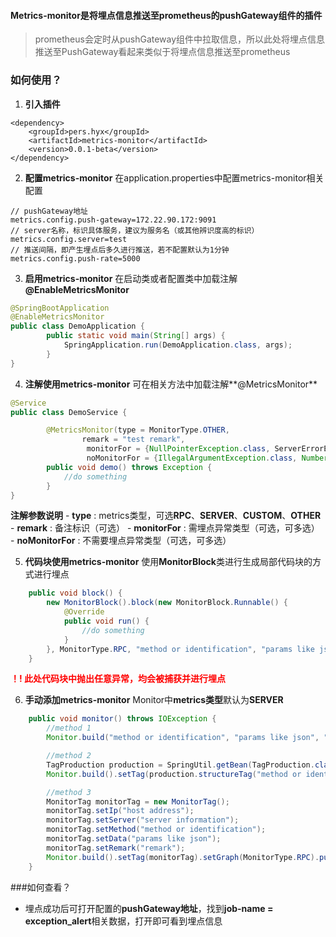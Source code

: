 #### Metrics-monitor是将埋点信息推送至prometheus的pushGateway组件的插件
> prometheus会定时从pushGateway组件中拉取信息，所以此处将埋点信息推送至PushGateway看起来类似于将埋点信息推送至prometheus

### 如何使用？
1. **引入插件**
```maven
<dependency>
	<groupId>pers.hyx</groupId>
	<artifactId>metrics-monitor</artifactId>
	<version>0.0.1-beta</version>
</dependency>
```

2. **配置metrics-monitor**
在application.properties中配置metrics-monitor相关配置
```
// pushGateway地址
metrics.config.push-gateway=172.22.90.172:9091
// server名称，标识具体服务，建议为服务名（或其他辨识度高的标识）
metrics.config.server=test
// 推送间隔，即产生埋点后多久进行推送，若不配置默认为1分钟
metrics.config.push-rate=5000
```

3. **启用metrics-monitor**
在启动类或者配置类中加载注解 **@EnableMetricsMonitor**
```java
@SpringBootApplication
@EnableMetricsMonitor
public class DemoApplication {
		public static void main(String[] args) {
			SpringApplication.run(DemoApplication.class, args);
		}
}
```

4. **注解使用metrics-monitor**
可在相关方法中加载注解**@MetricsMonitor**
```java
@Service
public class DemoService {

		@MetricsMonitor(type = MonitorType.OTHER, 
				remark = "test remark", 
				 monitorFor = {NullPointerException.class, ServerErrorException.class},
				 noMonitorFor = {IllegalArgumentException.class, NumberFormatException.class})
		public void demo() throws Exception {
			//do something
		}
}
```
**注解参数说明**
	- **type** : metrics类型，可选**RPC**、**SERVER**、**CUSTOM**、**OTHER**
	- **remark** :  备注标识（可选）
	- **monitorFor** : 需埋点异常类型（可选，可多选）
	- **noMonitorFor** : 不需要埋点异常类型（可选，可多选）

5. **代码块使用metrics-monitor**
使用**MonitorBlock**类进行生成局部代码块的方式进行埋点
```java
    public void block() {
        new MonitorBlock().block(new MonitorBlock.Runnable() {
            @Override
            public void run() {
                //do something
            }
        }, MonitorType.RPC, "method or identification", "params like json", "remark");
    }
```
<font color=red>**！! 此处代码块中抛出任意异常，均会被捕获并进行埋点**</font>

6. **手动添加metrics-monitor**
Monitor中**metrics类型**默认为**SERVER**
```java
    public void monitor() throws IOException {
        //method 1
        Monitor.build("method or identification", "params like json", "remark").push();

        //method 2
        TagProduction production = SpringUtil.getBean(TagProduction.class);
        Monitor.build().setTag(production.structureTag("method or identification", "params like json", "remark")).setGraph(MonitorType.RPC).push();

        //method 3
        MonitorTag monitorTag = new MonitorTag();
        monitorTag.setIp("host address");
        monitorTag.setServer("server information");
        monitorTag.setMethod("method or identification");
        monitorTag.setData("params like json");
        monitorTag.setRemark("remark");
        Monitor.build().setTag(monitorTag).setGraph(MonitorType.RPC).push();
    }
```

###如何查看？
- 埋点成功后可打开配置的**pushGateway地址**，找到**job-name = exception_alert**相关数据，打开即可看到埋点信息

